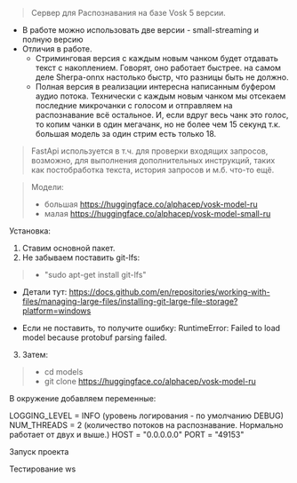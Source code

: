 > Сервер для Распознавания на базе Vosk 5 версии.

- В работе можно использовать две версии - small-streaming и полную версию
- Отличия в работе. 
  - Стриминговая версия с каждым новым чанком будет отдавать текст с накоплением. Говорят, оно работает быстрее.
  на самом деле Sherpa-onnx настолько быстр, что разницы быть не должно.
  - Полная версия в реализации интересна написанным буфером аудио потока. Технически с каждым новым чанком 
  мы отсекаем последние микрочанки с голосом и отправляем на распознавание всё остальное. И, если вдруг весь чанк 
  это голос, то копим чанки в один мегачанк, но не более чем 15 секунд т.к. большая модель за один стрим есть только 18. 
  

> FastApi используется в т.ч. для проверки входящих запросов, возможно, для выполнения дополнительных инструкций,
таких как постобработка текста, история запросов и м.б. что-то ещё.

> Модели:
> - большая https://huggingface.co/alphacep/vosk-model-ru
> - малая   https://huggingface.co/alphacep/vosk-model-small-ru

Установка:

1. Ставим основной пакет.
2. Не забываем поставить git-lfs:
> - "sudo apt-get install git-lfs" 
    
- Детали тут: https://docs.github.com/en/repositories/working-with-files/managing-large-files/installing-git-large-file-storage?platform=windows
    
- Если не поставить, то получите ошибку: RuntimeError: Failed to load model because protobuf parsing failed.

3. Затем:
>- cd models
>- git clone https://huggingface.co/alphacep/vosk-model-ru

В окружение добавляем переменные:

LOGGING_LEVEL = INFO (уровень логирования - по умолчанию DEBUG)
NUM_THREADS = 2 (количество потоков на распознавание. Нормально работает от двух и выше.)
HOST = "0.0.0.0.0" 
PORT = "49153" 

Запуск проекта

Тестирование ws

